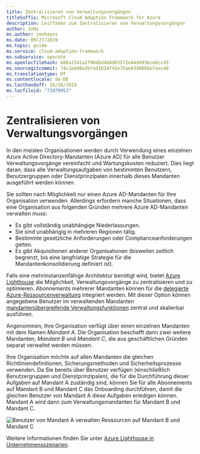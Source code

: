 ```yaml
---
title: Zentralisieren von Verwaltungsvorgängen
titleSuffix: Microsoft Cloud Adoption Framework for Azure
description: Leitfaden zum Zentralisieren von Verwaltungsvorgängen
author: JnHs
ms.author: jenhayes
ms.date: 09/27/2019
ms.topic: guide
ms.service: cloud-adoption-framework
ms.subservice: operate
ms.openlocfilehash: b88a1541a2f96dbd4b8d63572e44d493bce8cc45
ms.sourcegitcommit: 74c1eb00a3bfad1b24f43e75ae0340688e7aec48
ms.translationtype: HT
ms.contentlocale: de-DE
ms.lasthandoff: 10/28/2019
ms.locfileid: "72979953"
---
```

# <a name="centralize-management-operations"></a>Zentralisieren von Verwaltungsvorgängen

In den meisten Organisationen werden durch Verwendung eines einzelnen Azure Active Directory-Mandanten (Azure AD) für alle Benutzer Verwaltungsvorgänge vereinfacht und Wartungskosten reduziert. Dies liegt daran, dass alle Verwaltungsaufgaben von bestimmten Benutzern, Benutzergruppen oder Dienstprinzipalen innerhalb dieses Mandanten ausgeführt werden können. 

Sie sollten nach Möglichkeit nur einen Azure AD-Mandanten für Ihre Organisation verwenden. Allerdings erfordern manche Situationen, dass eine Organisation aus folgenden Gründen mehrere Azure AD-Mandanten verwalten muss:

- Es gibt vollständig unabhängige Niederlassungen.
- Sie sind unabhängig in mehreren Regionen tätig.
- Bestimmte gesetzliche Anforderungen oder Complianceanforderungen gelten.
- Es gibt Akquisitionen anderer Organisationen (bisweilen zeitlich begrenzt, bis eine langfristige Strategie für die Mandantenkonsolidierung definiert ist).

Falls eine mehrinstanzenfähige Architektur benötigt wird, bietet [Azure Lighthouse](https://docs.microsoft.com/azure/lighthouse/overview) die Möglichkeit, Verwaltungsvorgänge zu zentralisieren und zu optimieren. Abonnements mehrerer Mandanten können für die [delegierte Azure-Ressourcenverwaltung](https://docs.microsoft.com/azure/lighthouse/concepts/azure-delegated-resource-management) integriert werden. Mit dieser Option können angegebene Benutzer im verwaltenden Mandanten [mandantenübergreifende Verwaltungsfunktionen](https://docs.microsoft.com/azure/lighthouse/concepts/cross-tenant-management-experience) zentral und skalierbar ausführen.

Angenommen, Ihre Organisation verfügt über einen einzelnen Mandanten mit dem Namen *Mandant A*. Die Organisation beschafft dann zwei weitere Mandanten, *Mandant B* und *Mandant C*, die aus geschäftlichen Gründen separat verwaltet werden müssen.

Ihre Organisation möchte auf allen Mandanten die gleichen Richtliniendefinitionen, Sicherungsmethoden und Sicherheitsprozesse verwenden. Da Sie bereits über Benutzer verfügen (einschließlich Benutzergruppen und Dienstprinzipalen), die für die Durchführung dieser Aufgaben auf Mandant A zuständig sind, können Sie für alle Abonnements auf Mandant B und Mandant C das Onboarding durchführen, damit die gleichen Benutzer von Mandant A diese Aufgaben erledigen können. Mandant A wird dann zum Verwaltungsmandanten für Mandant B und Mandant C.

![Benutzer von Mandant A verwalten Ressourcen auf Mandant B und Mandant C](../_images/manage/enterprise-azure-lighthouse.jpg)

Weitere Informationen finden Sie unter [Azure Lighthouse in Unternehmensszenarien](https://docs.microsoft.com/azure/lighthouse/concepts/enterprise).
